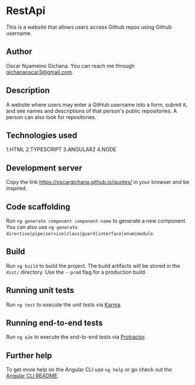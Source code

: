 # RestApi

This is a website that allows users access Github repos using Github username.

## Author

Oscar Nyameino Gichana. You can reach me through gichanaoscar3@gmail.com.

## Description

A website where users may enter a GitHub username into a form, submit it, and see names and descriptions of that person's public repositories. A person can also look for repositories.

## Technologies used

1.HTML 2.TYPESCRIPT 3.ANGULAR2 4.NODE


## Development server

Copy the link https://oscargichana.github.io/quotes/ in your browser and be inspired.

## Code scaffolding

Run `ng generate component component-name` to generate a new component. You can also use `ng generate directive|pipe|service|class|guard|interface|enum|module`.

## Build

Run `ng build` to build the project. The build artifacts will be stored in the `dist/` directory. Use the `--prod` flag for a production build.

## Running unit tests

Run `ng test` to execute the unit tests via [Karma](https://karma-runner.github.io).

## Running end-to-end tests

Run `ng e2e` to execute the end-to-end tests via [Protractor](http://www.protractortest.org/).

## Further help

To get more help on the Angular CLI use `ng help` or go check out the [Angular CLI README](https://github.com/angular/angular-cli/blob/master/README.md).
